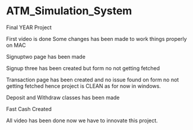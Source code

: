 # ATM_Simulation_System
Final YEAR Project

First video is done
Some changes has been made to work things properly on MAC

Signuptwo page has been made

Signup three has been created but form no not getting fetched

Transaction page has been created and no issue found on form no not getting fetched hence project is CLEAN as for now in windows.

Deposit and Withdraw classes has been made

Fast Cash Created

All video has been done now we have to innovate this project.
